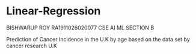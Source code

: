 # Linear-Regression
BISHWARUP ROY
RA1911026020077
CSE AI ML SECTION B

Prediction of Cancer Incidence in the U.K by age based on the data set by cancer research U.K 

